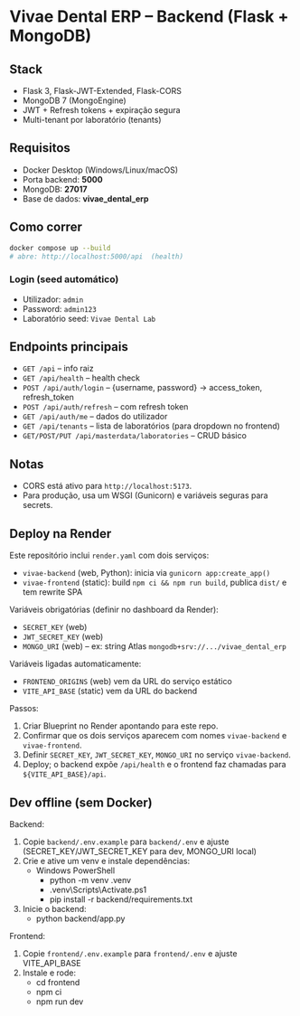 # Vivae Dental ERP – Backend (Flask + MongoDB)

## Stack
- Flask 3, Flask-JWT-Extended, Flask-CORS
- MongoDB 7 (MongoEngine)
- JWT + Refresh tokens + expiração segura
- Multi-tenant por laboratório (tenants)

## Requisitos
- Docker Desktop (Windows/Linux/macOS)
- Porta backend: **5000**
- MongoDB: **27017**
- Base de dados: **vivae_dental_erp**

## Como correr
```bash
docker compose up --build
# abre: http://localhost:5000/api  (health)
```

### Login (seed automático)
- Utilizador: `admin`
- Password: `admin123`
- Laboratório seed: `Vivae Dental Lab`

## Endpoints principais
- `GET /api` – info raiz
- `GET /api/health` – health check
- `POST /api/auth/login` – {username, password} → access_token, refresh_token
- `POST /api/auth/refresh` – com refresh token
- `GET /api/auth/me` – dados do utilizador
- `GET /api/tenants` – lista de laboratórios (para dropdown no frontend)
- `GET/POST/PUT /api/masterdata/laboratories` – CRUD básico

## Notas
- CORS está ativo para `http://localhost:5173`.
- Para produção, usa um WSGI (Gunicorn) e variáveis seguras para secrets.

## Deploy na Render

Este repositório inclui `render.yaml` com dois serviços:
- `vivae-backend` (web, Python): inicia via `gunicorn app:create_app()`
- `vivae-frontend` (static): build `npm ci && npm run build`, publica `dist/` e tem rewrite SPA

Variáveis obrigatórias (definir no dashboard da Render):
- `SECRET_KEY` (web)
- `JWT_SECRET_KEY` (web)
- `MONGO_URI` (web) – ex: string Atlas `mongodb+srv://.../vivae_dental_erp`

Variáveis ligadas automaticamente:
- `FRONTEND_ORIGINS` (web) vem da URL do serviço estático
- `VITE_API_BASE` (static) vem da URL do backend

Passos:
1. Criar Blueprint no Render apontando para este repo.
2. Confirmar que os dois serviços aparecem com nomes `vivae-backend` e `vivae-frontend`.
3. Definir `SECRET_KEY`, `JWT_SECRET_KEY`, `MONGO_URI` no serviço `vivae-backend`.
4. Deploy; o backend expõe `/api/health` e o frontend faz chamadas para `${VITE_API_BASE}/api`.

## Dev offline (sem Docker)

Backend:
1. Copie `backend/.env.example` para `backend/.env` e ajuste (SECRET_KEY/JWT_SECRET_KEY para dev, MONGO_URI local)
2. Crie e ative um venv e instale dependências:
	- Windows PowerShell
	  - python -m venv .venv
	  - .venv\\Scripts\\Activate.ps1
	  - pip install -r backend/requirements.txt
3. Inicie o backend:
	- python backend/app.py

Frontend:
1. Copie `frontend/.env.example` para `frontend/.env` e ajuste VITE_API_BASE
2. Instale e rode:
	- cd frontend
	- npm ci
	- npm run dev
